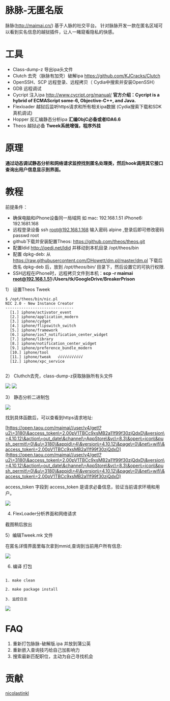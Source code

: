 # 脉脉-无匿名版
脉脉(http://maimai.cn/) 基于人脉的社交平台。
针对脉脉开发一款在匿名区域可以看到实名信息的越狱插件，让人一睹窥看隐私的快感。


# 工具
- Class-dump-z 导出ipa头文件
- Clutch 去壳（脉脉有加壳）破解ipa https://github.com/KJCracks/Clutch
- OpenSSH、SCP 远程登录、远程拷贝（ Cydia中搜索并安装OpenSSH）
- GDB 远程调试
- Cycript 注入ipa http://www.cycript.org/manual/ **官方介绍：Cycript is a hybrid of ECMAScript some-6, Objective-C++, and Java.**
- Flexloader 越狱后监听https请求和所有相关ipa数据 (Cydia搜索下载和SDK真机调试)
- Hopper 反汇编静态分析ipa  **汇编ObjC必备或者IDA6.6** 
- Theos 越狱必备 **Tweek系统增强，程序外挂**

# 原理
 <strong> 通过动态调试静态分析和网络请求监控找到匿名处理类，然后hook调用其它接口查询出用户信息显示到界面。</strong>

# 教程
前提条件：

- 确保电脑和iPhone设备同一局域网 如 mac: 192.168.1.51 iPhone6: 192.1681.168
- 远程登录设备 ssh root@192.168.1.168 输入密码 alpine ,登录后即可修改密码 passwd root
- github下载并安装配置Theos: https://github.com/theos/theos.git 
- 配置ldid http://joedj.net/ldid 并移动到本机目录 /opt/theos/bin
- 配置 dpkg-deb: 从 https://raw.githubusercontent.com/DHowett/dm.pl/master/dm.pl 下载后改名 dpkg-deb 后，放到 */opt/theos/bin/* 目录下，然后设置它的可执行权限.
- SSH远程在iPhone时，远程拷贝文件到本机：**scp -r maimai root@192.168.1.51:/Users/tk/GoogleDrive/BreakerPrison**


1） 设置Theos Tweek

```
$ /opt/theos/bin/nic.pl
NIC 2.0 - New Instance Creator
------------------------------
  [1.] iphone/activator_event
  [2.] iphone/application_modern
  [3.] iphone/cydget
  [4.] iphone/flipswitch_switch
  [5.] iphone/framework
  [6.] iphone/ios7_notification_center_widget
  [7.] iphone/library
  [8.] iphone/notification_center_widget
  [9.] iphone/preference_bundle_modern
  [10.] iphone/tool
  [11.] iphone/tweak   √√√√√√√√√√√
  [12.] iphone/xpc_service
  
```

2） Cluthch去壳，class-dump-z获取脉脉所有头文件 

![](http://7xq9bx.com1.z0.glb.clouddn.com/6808A063-EA16-4D33-BCB1-E9481302B9E2.png?imageView2/1/w/1000/h/300/interlace/0/q/100
)
![](http://7xq9bx.com1.z0.glb.clouddn.com/00B98996-A6F2-422C-AB5E-734B67C7748E.png?imageView2/1/w/1000/h/300/interlace/0/q/100)

3） 静态分析二进制包

![](http://7xq9bx.com1.z0.glb.clouddn.com/7042CE84-5537-4118-AE9B-25A325FFDDFA.png?imageView2/1/w/1000/h/300/interlace/0/q/100)

找到具体函数后，可以查看到https请求地址:

[https://open.taou.com/maimai//user/v4/get\?u2\=3180\&access_token\=2.00pV1TBCc9xsMB2a11f99f30zjQdxD\&version\=4.10.12\&action\=out_date\&channel\=AppStore\&vc\=8.3\&open\=icon\&push_permit\=0\&u\=3180\&appid\=4\&version\=4.10.12\&page\=0\&net\=wifi\&access_token\=2.00pV1TBCc9xsMB2a11f99f30zjQdxD](https://open.taou.com/maimai//user/v4/get\?u2\=3180\&access_token\=2.00pV1TBCc9xsMB2a11f99f30zjQdxD\&version\=4.10.12\&action\=out_date\&channel\=AppStore\&vc\=8.3\&open\=icon\&push_permit\=0\&u\=3180\&appid\=4\&version\=4.10.12\&page\=0\&net\=wifi\&access_token\=2.00pV1TBCc9xsMB2a11f99f30zjQdxD)

access_token 字段到 access_token 是请求必备信息，验证当前请求环境和用户。

![](http://7xq9bx.com1.z0.glb.clouddn.com/2AED7C0D-E889-47A0-A049-C5815CD0C47B.png?imageView2/1/w/1000/h/300/interlace/0/q/100)

4) FlexLoader分析界面和网络请求

截图稍后放出

5）编辑Tweek.mk 文件

在匿名详情界面里每次拿到mmid,查询到当前用户所有信息:

![](http://7xq9bx.com1.z0.glb.clouddn.com/E0F79B90-2139-4B77-AAB9-7865EEC07EB6.png?imageView2/1/w/1000/h/300/interlace/0/q/100)


6) 编译 打包



```

1. make clean

2. make package install

3. 监控日志

```


![](http://7xq9bx.com1.z0.glb.clouddn.com/DA9B017D-1D1D-4FFD-8AE0-4391279B6331.png?imageView2/1/w/1000/h/600/interlace/0/q/100)

# FAQ

1. 重新打包脉脉-破解版.ipa 并放到蒲公英
2. 重新嵌入查询技巧给自己加影响力
3. 搜索最新匹配职位，主动为自己寻找机会

# 贡献
[nicolastinkl](github.com/nicolastinkl)